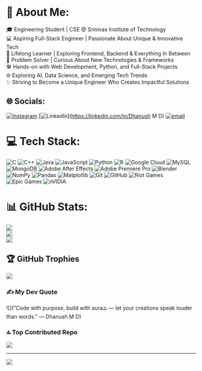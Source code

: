 # 💫 About Me:
🎓 Engineering Student | CSE @ Srinivas Institute of Technology  <br>💻 Aspiring Full-Stack Engineer | Passionate About Unique & Innovative Tech  <br>🌱 Lifelong Learner | Exploring Frontend, Backend & Everything In Between  <br>🚀 Problem Solver | Curious About New Technologies & Frameworks  <br>🛠️ Hands-on with Web Development, Python, and Full-Stack Projects  <br>🌐 Exploring AI, Data Science, and Emerging Tech Trends  <br>✨ Striving to Become a Unique Engineer Who Creates Impactful Solutions 


## 🌐 Socials:
[![Instagram](https://img.shields.io/badge/Instagram-%23E4405F.svg?logo=Instagram&logoColor=white)](https://instagram.com/dhanuxh.md) [![LinkedIn](https://img.shields.io/badge/LinkedIn-%230077B5.svg?logo=linkedin&logoColor=white)](https://linkedin.com/in/Dhanush M D) [![email](https://img.shields.io/badge/Email-D14836?logo=gmail&logoColor=white)](mailto:mddhanush6@gmail.com) 

# 💻 Tech Stack:
![C](https://img.shields.io/badge/c-%2300599C.svg?style=flat-square&logo=c&logoColor=white) ![C++](https://img.shields.io/badge/c++-%2300599C.svg?style=flat-square&logo=c%2B%2B&logoColor=white) ![Java](https://img.shields.io/badge/java-%23ED8B00.svg?style=flat-square&logo=openjdk&logoColor=white) ![JavaScript](https://img.shields.io/badge/javascript-%23323330.svg?style=flat-square&logo=javascript&logoColor=%23F7DF1E) ![Python](https://img.shields.io/badge/python-3670A0?style=flat-square&logo=python&logoColor=ffdd54) ![R](https://img.shields.io/badge/r-%23276DC3.svg?style=flat-square&logo=r&logoColor=white) ![Google Cloud](https://img.shields.io/badge/GoogleCloud-%234285F4.svg?style=flat-square&logo=google-cloud&logoColor=white) ![MySQL](https://img.shields.io/badge/mysql-4479A1.svg?style=flat-square&logo=mysql&logoColor=white) ![MongoDB](https://img.shields.io/badge/MongoDB-%234ea94b.svg?style=flat-square&logo=mongodb&logoColor=white) ![Adobe After Effects](https://img.shields.io/badge/Adobe%20After%20Effects-9999FF.svg?style=flat-square&logo=Adobe%20After%20Effects&logoColor=white) ![Adobe Premiere Pro](https://img.shields.io/badge/Adobe%20Premiere%20Pro-9999FF.svg?style=flat-square&logo=Adobe%20Premiere%20Pro&logoColor=white) ![Blender](https://img.shields.io/badge/blender-%23F5792A.svg?style=flat-square&logo=blender&logoColor=white) ![NumPy](https://img.shields.io/badge/numpy-%23013243.svg?style=flat-square&logo=numpy&logoColor=white) ![Pandas](https://img.shields.io/badge/pandas-%23150458.svg?style=flat-square&logo=pandas&logoColor=white) ![Matplotlib](https://img.shields.io/badge/Matplotlib-%23ffffff.svg?style=flat-square&logo=Matplotlib&logoColor=black) ![Git](https://img.shields.io/badge/git-%23F05033.svg?style=flat-square&logo=git&logoColor=white) ![GitHub](https://img.shields.io/badge/github-%23121011.svg?style=flat-square&logo=github&logoColor=white) ![Riot Games](https://img.shields.io/badge/riotgames-D32936.svg?style=flat-square&logo=riotgames&logoColor=white) ![Epic Games](https://img.shields.io/badge/epicgames-%23313131.svg?style=flat-square&logo=epicgames&logoColor=white) ![nVIDIA](https://img.shields.io/badge/nVIDIA-%2376B900.svg?style=flat-square&logo=nVIDIA&logoColor=white)
# 📊 GitHub Stats:
![](https://github-readme-stats.vercel.app/api?username=Dhanush999-git&theme=shadow_red&hide_border=false&include_all_commits=false&count_private=true)<br/>
![](https://nirzak-streak-stats.vercel.app/?user=Dhanush999-git&theme=shadow_red&hide_border=false)<br/>
![](https://github-readme-stats.vercel.app/api/top-langs/?username=Dhanush999-git&theme=shadow_red&hide_border=false&include_all_commits=false&count_private=true&layout=compact)

## 🏆 GitHub Trophies
![](https://github-profile-trophy.vercel.app/?username=Dhanush999-git&theme=dark&no-frame=false&no-bg=true&margin-w=4)

### ✍️ My Dev Quote
![]("Code with purpose, build with aura♨️ — let your creations speak louder than words." — Dhanush M D)

### 🔝 Top Contributed Repo
![](https://github-contributor-stats.vercel.app/api?username=Dhanush999-git&limit=5&theme=shadow_red&combine_all_yearly_contributions=true)

---
[![](https://visitcount.itsvg.in/api?id=Dhanush999-git&icon=6&color=4)](https://visitcount.itsvg.in)

<!-- Proudly created with GPRM ( https://gprm.itsvg.in ) -->
